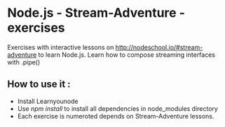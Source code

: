Node.js - Stream-Adventure - exercises
======================================

Exercises with interactive lessons on http://nodeschool.io/#stream-adventure to learn Node.js.
Learn how to compose streaming interfaces with .pipe()

How to use it :
-----------------------------------------------
- Install Learnyounode
- Use *npm install* to install all dependencies in node_modules directory
- Each exercise is numeroted depends on Stream-Adventure lessons.









